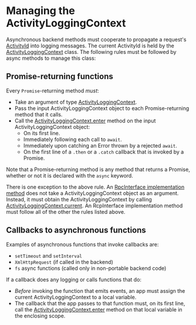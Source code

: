 # Managing the ActivityLoggingContext

Asynchronous backend methods must cooperate to propagate a request's [ActivityId](../../overview/RpcInterface.md#logging-and-activityids) into logging messages. The current ActivityId is held by the [ActivityLoggingContext]($bentleyjs-core) class. The following rules must be followed by async methods to manage this class:

## Promise-returning functions
Every `Promise`-returning method *must*:
* Take an argument of type [ActivityLoggingContext]($bentleyjs-core).
* Pass the input ActivityLoggingContext object to each Promise-returning method that it calls.
* Call the [ActivityLoggingContext.enter]($bentleyjs-core) method on the input ActivityLoggingContext object:
  * On its first line.
  * Immediately following each call to `await`.
  * Immediately upon catching an Error thrown by a rejected `await`.
  * On the first line of a `.then` or a `.catch` callback that is invoked by a Promise.

Note that a Promise-returning method is any method that returns a Promise, whether or not it is declared with the `async` keyword.

There is one exception to the above rule. An [RpcInterface implementation method](../RpcInterface.md#server-implementation) does not take a ActivityLoggingContext object as an argument. Instead, it must obtain the ActivityLoggingContext by calling [ActivityLoggingContext.current]($bentleyjs-core). An RcpInterface implementation method must follow all of the other the rules listed above.

## Callbacks to asynchronous functions
Examples of asynchronous functions that invoke callbacks are:
  * `setTimeout` and `setInterval`
  * `XmlHttpRequest` (if called in the backend)
  * `fs` async functions (called only in non-portable backend code)

If a callback does any logging or calls functions that do:
  * *Before* invoking the function that emits events, an app must assign the current ActivityLoggingContext to a local variable.
  * The callback that the app passes to that function must, on its first line, call the [ActivityLoggingContext.enter]($bentleyjs-core) method on that local variable in the enclosing scope.
